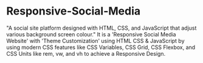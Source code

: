 # Responsive-Social-Media
"A social site platform designed with HTML, CSS, and JavaScript that adjust various background screen colour."
It is a  'Responsive Social Media Website' with 'Theme Customization' using HTML CSS & JavaScript by using modern CSS features like CSS Variables, CSS Grid, CSS Flexbox, and CSS Units like rem, vw, and vh to achieve a Responsive Design.

